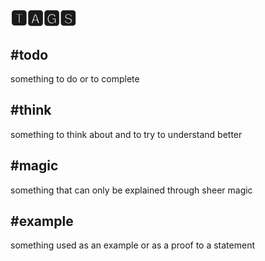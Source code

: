 # 🆃🅰🅶🆂

## #todo

something to do or to complete

## #think

something to think about and to try to understand better

## #magic

something that can only be explained through sheer magic

## #example

something used as an example or as a proof to a statement
